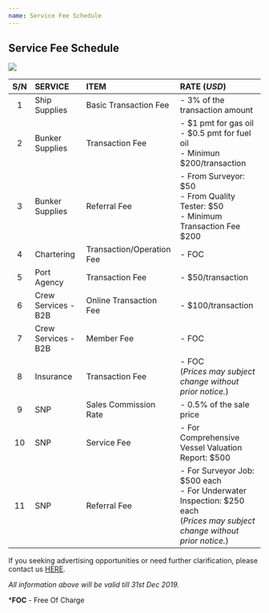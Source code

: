 ```yaml
---
name: Service Fee Schedule
---
```


## Service Fee Schedule

![](https://bwec-file.oss-cn-hongkong.aliyuncs.com/cms/90cb2f40-fc48-11e8-b129-0b5b40cbbba3.jpg)

|<center>S/N</center>|SERVICE|ITEM|RATE (*USD*)|
|:-:|:---|:---|:---|
|1|Ship Supplies|Basic Transaction Fee|- 3% of the transaction amount|
|2|Bunker Supplies|Transaction Fee|- $1 pmt for gas oil<br>- $0.5 pmt for fuel oil</br>- Minimun $200/transaction|
|3|Bunker Supplies|Referral Fee|- From Surveyor: $50<br>- From Quality Tester: $50<br>- Minimum Transaction Fee $200|
|4|Chartering|Transaction/Operation Fee|- FOC|
|5|Port Agency|Transaction Fee|- $50/transaction|
|6|Crew Services - B2B|Online Transaction Fee|- $100/transaction|
|7|Crew Services - B2B|Member Fee|- FOC|
|8|Insurance|Transaction Fee|- FOC<br>(*Prices may subject change without prior notice.*)|
|9|SNP|Sales Commission Rate|- 0.5% of the sale price|
|10|SNP|Service Fee|- For Comprehensive Vessel Valuation Report: $500|
|11|SNP|Referral Fee|- For Surveyor Job: $500 each<br>- For Underwater Inspection: $250 each<br>(*Prices may subject change without prior notice.*)|

If you seeking advertising opportunities or need further clarification, please contact us [HERE](https://aboutus.emarineonline.com/docs/connect/contactus).

*All information above will be valid till 31st Dec 2019.*

***FOC** - Free Of Charge
